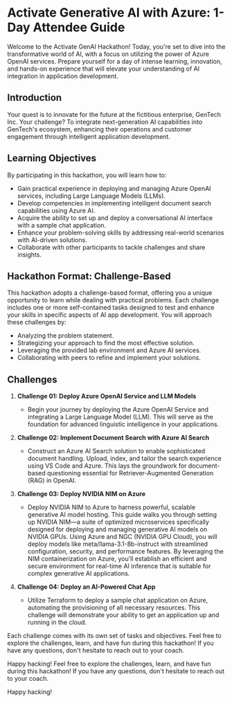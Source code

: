 # Activate Generative AI with Azure: 1-Day Attendee Guide

Welcome to the Activate GenAI Hackathon! Today, you're set to dive into the transformative world of AI, with a focus on utilizing the power of Azure OpenAI services. Prepare yourself for a day of intense learning, innovation, and hands-on experience that will elevate your understanding of AI integration in application development.

## Introduction

Your quest is to innovate for the future at the fictitious enterprise, GenTech Inc. Your challenge? To integrate next-generation AI capabilities into GenTech's ecosystem, enhancing their operations and customer engagement through intelligent application development.


## Learning Objectives

By participating in this hackathon, you will learn how to:

- Gain practical experience in deploying and managing Azure OpenAI services, including Large Language Models (LLMs).
- Develop competencies in implementing intelligent document search capabilities using Azure AI.
- Acquire the ability to set up and deploy a conversational AI interface with a sample chat application.
- Enhance your problem-solving skills by addressing real-world scenarios with AI-driven solutions.
- Collaborate with other participants to tackle challenges and share insights.

## Hackathon Format: Challenge-Based
This hackathon adopts a challenge-based format, offering you a unique opportunity to learn while dealing with practical problems. Each challenge includes one or more self-contained tasks designed to test and enhance your skills in specific aspects of AI app development. You will approach these challenges by:

- Analyzing the problem statement.
- Strategizing your approach to find the most effective solution.
- Leveraging the provided lab environment and Azure AI services.
- Collaborating with peers to refine and implement your solutions.
  
## Challenges

1. **Challenge 01: Deploy Azure OpenAI Service and LLM Models**
   - Begin your journey by deploying the Azure OpenAI Service and integrating a Large Language Model (LLM). This will serve as the foundation for advanced linguistic intelligence in your applications.

     
2. **Challenge 02: Implement Document Search with Azure AI Search**
   - Construct an Azure AI Search solution to enable sophisticated document handling. Upload, index, and tailor the search experience using VS Code and Azure. This lays the groundwork for document-based questioning essential for Retriever-Augmented Generation (RAG) in OpenAI.

3. **Challenge 03: Deploy NVIDIA NIM on Azure**
   - Deploy NVIDIA NIM to Azure to harness powerful, scalable generative AI model hosting. This guide walks you through setting up NVIDIA NIM—a suite of optimized microservices specifically designed for deploying and managing generative AI models on NVIDIA GPUs. Using Azure and NGC (NVIDIA GPU Cloud), you will deploy models like meta/llama-3.1-8b-instruct with streamlined configuration, security, and performance features. By leveraging the NIM containerization on Azure, you'll establish an efficient and secure environment for real-time AI inference that is suitable for complex generative AI applications.
            
4. **Challenge 04: Deploy an AI-Powered Chat App**
   - Utilize Terraform to deploy a sample chat application on Azure, automating the provisioning of all necessary resources. This challenge will demonstrate your ability to get an application up and running in the cloud.
                
Each challenge comes with its own set of tasks and objectives. Feel free to explore the challenges, learn, and have fun during this hackathon! If you have any questions, don't hesitate to reach out to your coach.

Happy hacking!
Feel free to explore the challenges, learn, and have fun during this hackathon! If you have any questions, don't hesitate to reach out to your coach.

Happy hacking!
